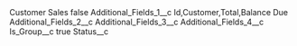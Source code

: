 <?xml version="1.0" encoding="UTF-8"?>
<CustomMetadata xmlns="http://soap.sforce.com/2006/04/metadata" xmlns:xsi="http://www.w3.org/2001/XMLSchema-instance" xmlns:xsd="http://www.w3.org/2001/XMLSchema">
    <label>Customer Sales</label>
    <protected>false</protected>
    <values>
        <field>Additional_Fields_1__c</field>
        <value xsi:type="xsd:string">Id,Customer,Total,Balance Due</value>
    </values>
    <values>
        <field>Additional_Fields_2__c</field>
        <value xsi:nil="true"/>
    </values>
    <values>
        <field>Additional_Fields_3__c</field>
        <value xsi:nil="true"/>
    </values>
    <values>
        <field>Additional_Fields_4__c</field>
        <value xsi:nil="true"/>
    </values>
    <values>
        <field>Is_Group__c</field>
        <value xsi:type="xsd:boolean">true</value>
    </values>
    <values>
        <field>Status__c</field>
        <value xsi:nil="true"/>
    </values>
</CustomMetadata>

